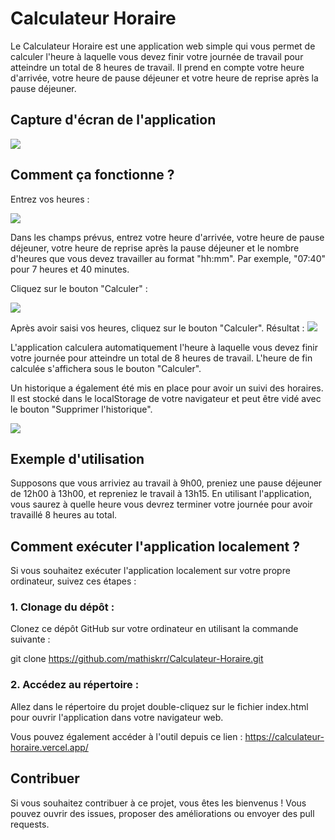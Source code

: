 # Calculateur Horaire

Le Calculateur Horaire est une application web simple qui vous permet de calculer l'heure à laquelle vous devez finir votre journée de travail pour atteindre un total de 8 heures de travail. Il prend en compte votre heure d'arrivée, votre heure de pause déjeuner et votre heure de reprise après la pause déjeuner.

## Capture d'écran de l'application

![](http://www.image-heberg.fr/files/16971039894148088416.png)

## Comment ça fonctionne ?

Entrez vos heures :

![](http://www.image-heberg.fr/files/16971035833978493863.png)

Dans les champs prévus, entrez votre heure d'arrivée, votre heure de pause déjeuner, votre heure de reprise après la pause déjeuner et le nombre d'heures que vous devez travailler au format "hh:mm". Par exemple, "07:40" pour 7 heures et 40 minutes.

Cliquez sur le bouton "Calculer" :

![](http://www.image-heberg.fr/files/16971035631106939290.png)

Après avoir saisi vos heures, cliquez sur le bouton "Calculer".
Résultat : ![](http://www.image-heberg.fr/files/16971036039337526.png)

L'application calculera automatiquement l'heure à laquelle vous devez finir votre journée pour atteindre un total de 8 heures de travail.
L'heure de fin calculée s'affichera sous le bouton "Calculer".

Un historique a également été mis en place pour avoir un suivi des horaires. Il est stocké dans le localStorage de votre navigateur et peut être vidé avec le bouton "Supprimer l'historique".

![](http://www.image-heberg.fr/files/16971040183778813220.png)

## Exemple d'utilisation

Supposons que vous arriviez au travail à 9h00, preniez une pause déjeuner de 12h00 à 13h00, et repreniez le travail à 13h15. En utilisant l'application, vous saurez à quelle heure vous devrez terminer votre journée pour avoir travaillé 8 heures au total.

## Comment exécuter l'application localement ?

Si vous souhaitez exécuter l'application localement sur votre propre ordinateur, suivez ces étapes :

### 1. Clonage du dépôt :

Clonez ce dépôt GitHub sur votre ordinateur en utilisant la commande suivante :

git clone https://github.com/mathiskrr/Calculateur-Horaire.git

### 2. Accédez au répertoire :

Allez dans le répertoire du projet double-cliquez sur le fichier index.html pour ouvrir l'application dans votre navigateur web.

Vous pouvez également accéder à l'outil depuis ce lien : https://calculateur-horaire.vercel.app/

## Contribuer

Si vous souhaitez contribuer à ce projet, vous êtes les bienvenus ! Vous pouvez ouvrir des issues, proposer des améliorations ou envoyer des pull requests.
